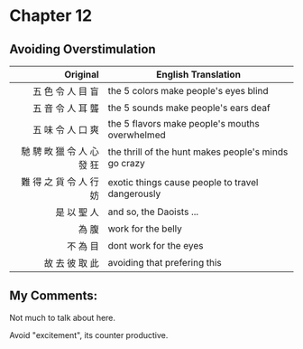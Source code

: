 # Chapter 12
## Avoiding Overstimulation

| Original | English Translation |
| -: | -- |
| 五 色 令 人 目 盲 | the 5 colors make people's eyes blind |
| 五 音 令 人 耳 聾 | the 5 sounds make people's ears deaf |
| 五 味 令 人 口 爽 | the 5 flavors make people's mouths overwhelmed |
| 馳 騁 畋 獵 令 人 心 發 狂 | the thrill of the hunt makes people's minds go crazy |
| 難 得 之 貨 令 人 行 妨 | exotic things cause people to travel dangerously |
| 是 以 聖 人 | and so, the Daoists ... |
| 為 腹 | work for the belly |
| 不 為 目 | dont work for the eyes |
| 故 去 彼 取 此 | avoiding that prefering this |


## My Comments:
Not much to talk about here.

Avoid "excitement", its counter productive.

